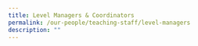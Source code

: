```yaml
---
title: Level Managers & Coordinators
permalink: /our-people/teaching-staff/level-managers
description: ""
---
```

